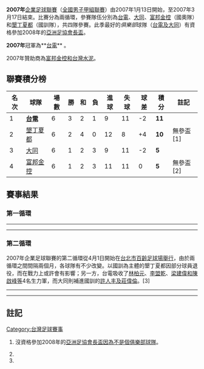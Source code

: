 **2007年**[企業足球聯賽](https://zh.wikipedia.org/wiki/企業足球聯賽 "wikilink")（[全國男子甲組聯賽](https://zh.wikipedia.org/wiki/全國男子甲組聯賽 "wikilink")）由2007年1月13日開始，至2007年3月17日結束。比賽分為兩循環，參賽隊伍分別為[台電](../Page/台電足球隊.md "wikilink")、[大同](../Page/大同足球隊.md "wikilink")、[富邦金控](https://zh.wikipedia.org/wiki/中華台北奧運足球隊 "wikilink")（國奧隊）和[墾丁夏都](../Page/台灣國訓足球隊.md "wikilink")（國訓隊），共四隊參賽。此季最好的*俱樂部*球隊（[台電及](../Page/台電足球隊.md "wikilink")[大同](../Page/大同足球隊.md "wikilink")）有資格參加2008年的[亞洲足協會長盃](https://zh.wikipedia.org/wiki/亞洲足協會長盃 "wikilink")。

**2007年**冠軍為**[台電](../Page/台電足球隊.md "wikilink")** 。

2007年贊助商為[富邦金控和](https://zh.wikipedia.org/wiki/富邦金控 "wikilink")[台灣水泥](../Page/台灣水泥.md "wikilink")。

## 聯賽積分榜

| 名次 | 球隊                                                         | 場數 | 勝 | 和 | 負 | 進球 | 失球 | 球差  | 積分     | 註記       |
| -- | ---------------------------------------------------------- | -- | - | - | - | -- | -- | --- | ------ | -------- |
| 1  | **[台電](../Page/台電足球隊.md "wikilink")**                      | 6  | 3 | 2 | 1 | 9  | 11 | \-2 | **11** |          |
| 2  | [墾丁夏都](../Page/台灣國訓足球隊.md "wikilink")                      | 6  | 2 | 4 | 0 | 12 | 8  | \+4 | **10** | 無參盃\[1\] |
| 3  | [大同](../Page/大同足球隊.md "wikilink")                          | 6  | 1 | 2 | 3 | 9  | 11 | \-2 | **5**  |          |
| 4  | [富邦金控](https://zh.wikipedia.org/wiki/中華台北奧運足球隊 "wikilink") | 6  | 1 | 2 | 3 | 11 | 11 | 0   | **5**  | 無參盃\[2\] |

## 賽事結果

### 第一循環

-----

-----

### 第二循環

2007年企業足球聯賽的第二循環從4月1日開始在[台北市](https://zh.wikipedia.org/wiki/台北市 "wikilink")[百齡足球場舉行](https://zh.wikipedia.org/wiki/百齡足球場 "wikilink")，由於兩循環之間間隔兩個月，各球隊有不少改變。以國訓為主體的墾丁夏都因部分球員退役，而在戰力上或許會有影響；另一方，台電吸收了[林柏元](https://zh.wikipedia.org/wiki/林柏元 "wikilink")、[李盟乾](https://zh.wikipedia.org/wiki/李盟乾 "wikilink")、[梁建偉和](https://zh.wikipedia.org/wiki/梁建偉 "wikilink")[陳啟峰等](../Page/陳啟峰.md "wikilink")4名生力軍，而大同則補進國訓的[許人丰及](https://zh.wikipedia.org/wiki/許人丰 "wikilink")[莊偉倫](../Page/莊偉倫.md "wikilink")。\[3\]

-----

-----

## 註記

<references/>

[Category:台灣足球賽事](https://zh.wikipedia.org/wiki/Category:台灣足球賽事 "wikilink")

1.  沒資格參加2008年的[亞洲足協會長盃因為不是個俱樂部球隊](https://zh.wikipedia.org/wiki/亞洲足協會長盃 "wikilink")。

2.
3.
